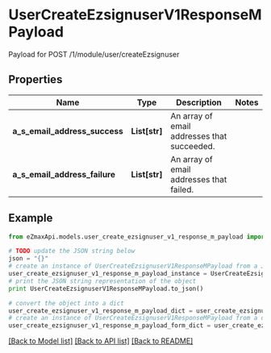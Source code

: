 # UserCreateEzsignuserV1ResponseMPayload

Payload for POST /1/module/user/createEzsignuser

## Properties
Name | Type | Description | Notes
------------ | ------------- | ------------- | -------------
**a_s_email_address_success** | **List[str]** | An array of email addresses that succeeded. | 
**a_s_email_address_failure** | **List[str]** | An array of email addresses that failed. | 

## Example

```python
from eZmaxApi.models.user_create_ezsignuser_v1_response_m_payload import UserCreateEzsignuserV1ResponseMPayload

# TODO update the JSON string below
json = "{}"
# create an instance of UserCreateEzsignuserV1ResponseMPayload from a JSON string
user_create_ezsignuser_v1_response_m_payload_instance = UserCreateEzsignuserV1ResponseMPayload.from_json(json)
# print the JSON string representation of the object
print UserCreateEzsignuserV1ResponseMPayload.to_json()

# convert the object into a dict
user_create_ezsignuser_v1_response_m_payload_dict = user_create_ezsignuser_v1_response_m_payload_instance.to_dict()
# create an instance of UserCreateEzsignuserV1ResponseMPayload from a dict
user_create_ezsignuser_v1_response_m_payload_form_dict = user_create_ezsignuser_v1_response_m_payload.from_dict(user_create_ezsignuser_v1_response_m_payload_dict)
```
[[Back to Model list]](../README.md#documentation-for-models) [[Back to API list]](../README.md#documentation-for-api-endpoints) [[Back to README]](../README.md)


